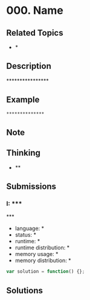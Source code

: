 # 000. Name

## Related Topics

- \*

## Description

\*\*\*\*\*\*\*\*\*\*\*\*\*\*\*\*

## Example

```bash
**************
```

## Note

## Thinking

- \*\*

## Submissions

### I: \*\*\*

<!-- I、II、III、IV、V、VI、VII、VIII、IX、X	 -->

\*\*\*

- language: \*
- status: \*
- runtime: \*
- runtime distribution: \*
- memory usage: \*
- memory distribution: \*

```javascript
var solution = function() {};
```

## Solutions
